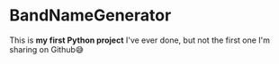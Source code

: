 # BandNameGenerator
This is **my first Python project** I've ever done, but not the first one I'm sharing on Github😅
